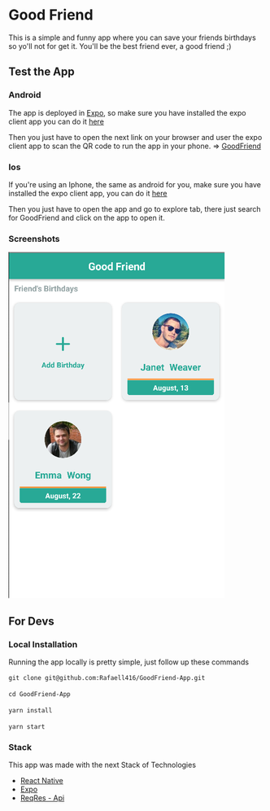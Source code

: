 # Good Friend

This is a simple and funny app where you can save your friends birthdays so yo'll not for get it.
You'll be the best friend ever, a good friend ;)

## Test the App

### Android
The app is deployed in [Expo](https://expo.io), so make sure you have installed the expo client app
you can do it [here](https://play.google.com/store/apps/details?id=host.exp.exponent&hl=en)

Then you just have to open the next link on your browser and user the expo client app to scan the QR code to run the app in your phone. => [GoodFriend](https://exp.host/@rafaell416/GoodFriend)

### Ios
If you're using an Iphone, the same as android for you, make sure you have installed the expo client app, you can do it [here](https://itunes.apple.com/us/app/expo-client/id982107779?mt=8)

Then you just have to open the app and go to explore tab, there just search for GoodFriend and click on the app to open it.


### Screenshots
![alt GoodFriend](assets/screenshot.png)


## For Devs

### Local Installation

Running the app locally is pretty simple, just follow up these commands
```
git clone git@github.com:Rafaell416/GoodFriend-App.git

cd GoodFriend-App

yarn install

yarn start
```
### Stack

This app was made with the next Stack of Technologies

- [React Native](https://facebook.github.io/react-native/)
- [Expo](https://expo.io)
- [ReqRes - Api](https://reqres.in/)
